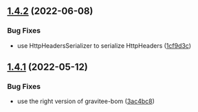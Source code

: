 ## [1.4.2](https://github.com/gravitee-io/gravitee-reporter-tcp/compare/1.4.1...1.4.2) (2022-06-08)


### Bug Fixes

* use HttpHeadersSerializer to serialize HttpHeaders ([1cf9d3c](https://github.com/gravitee-io/gravitee-reporter-tcp/commit/1cf9d3ca863ac1c3e6ff5eb3c3f2fe93446b3fd7))

## [1.4.1](https://github.com/gravitee-io/gravitee-reporter-tcp/compare/1.4.0...1.4.1) (2022-05-12)


### Bug Fixes

* use the right version of gravitee-bom ([3ac4bc8](https://github.com/gravitee-io/gravitee-reporter-tcp/commit/3ac4bc8b55476ec3f075df62f639e932736276fb))
